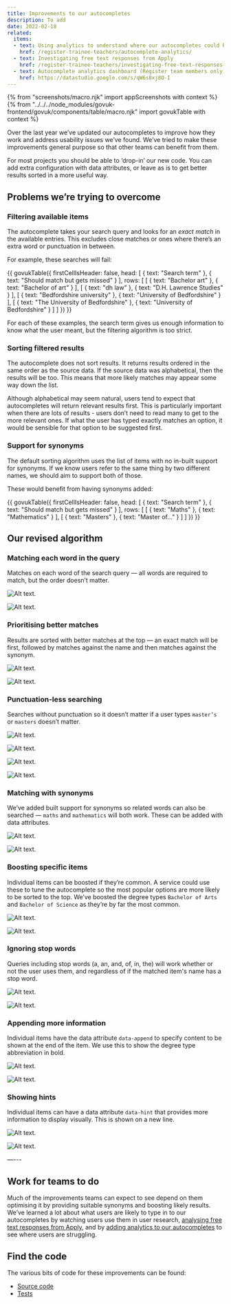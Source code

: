 ```yaml
---
title: Improvements to our autocompletes
description: To add
date: 2022-02-18
related:
  items:
  - text: Using analytics to understand where our autocompletes could be improved
    href: /register-trainee-teachers/autocomplete-analytics/
  - text: Investigating free text responses from Apply
    href: /register-trainee-teachers/investigating-free-text-responses-from-apply/
  - text: Autocomplete analytics dashboard (Register team members only)
    href: https://datastudio.google.com/s/qW6s8xj8O-I
---
```

{% from "screenshots/macro.njk" import appScreenshots with context %}
{% from "../../../node_modules/govuk-frontend/govuk/components/table/macro.njk" import govukTable with context %}

Over the last year we’ve updated our autocompletes to improve how they work and address usability issues we’ve found. We’ve tried to make these improvements general purpose so that other teams can benefit from them.

For most projects you should be able to ‘drop-in’ our new code. You can add extra configuration with data attributes, or leave as is to get better results sorted in a more useful way.

## Problems we’re trying to overcome

### Filtering available items

The autocomplete takes your search query and looks for an *exact match* in the available entries. This excludes close matches or ones where there’s an extra word or punctuation in between.

For example, these searches will fail:

{{ govukTable({
  firstCellIsHeader: false,
  head: [
    {
      text: "Search term"
    },
    {
      text: "Should match but gets missed"
    }
  ],
  rows: [
    [
      {
        text: "Bachelor art"
      },
      {
        text: "Bachelor of art"
      }
    ],
    [
      {
        text: "dh law"
      },
      {
        text: "D.H. Lawrence Studies"
      }
    ],
    [
      {
        text: "Bedfordshire university"
      },
      {
        text: "University of Bedfordshire"
      }
    ],
    [
      {
        text: "The University of Bedfordshire"
      },
      {
        text: "University of Bedfordshire"
      }
    ]
  ]
}) }}


For each of these examples, the search term gives us enough information to know what the user meant, but the filtering algorithm is too strict.

### Sorting filtered results

The autocomplete does not sort results. It returns results ordered in the same order as the source data. If the source data was alphabetical, then the results will be too. This means that more likely matches may appear some way down the list.

Although alphabetical may seem natural, users tend to expect that autocompletes will return relevant results first. This is particularly important when there are lots of results - users don’t need to read many to get to the more relevant ones. If what the user has typed exactly matches an option, it would be sensible for that option to be suggested first.

### Support for synonyms

The default sorting algorithm uses the list of items with no in-built support for synonyms. If we know users refer to the same thing by two different names, we should aim to support both of those.

These would benefit from having synonyms added:

{{ govukTable({
  firstCellIsHeader: false,
  head: [
    {
      text: "Search term"
    },
    {
      text: "Should match but gets missed"
    }
  ],
  rows: [
    [
      {
        text: "Maths"
      },
      {
        text: "Mathematics"
      }
    ],
    [
      {
        text: "Masters"
      },
      {
        text: "Master of…"
      }
    ]
  ]
}) }}



## Our revised algorithm

### Matching each word in the query

Matches on each word of the search query — all words are required to match, but the order doesn’t matter.

![Alt text.](autocomplete-before-degree-type-bachelor-art.png "Autocomplete before")

![Alt text.](autocomplete-after-degree-type-bachelor-art.png "Autocomplete after")

### Prioritising better matches

Results are sorted with better matches at the top — an exact match will be first, followed by matches against the name and then matches against the synonym.


![Alt text.](autocomplete-before-degree-subject-spa.png "Autocomplete before")

![Alt text.](autocomplete-after-degree-subject-spa.png "Autocomplete after")


### Punctuation-less searching

Searches without punctuation so it doesn’t matter if a user types `master’s` or `masters` doesn’t matter.

![Alt text.](autocomplete-before-degree-subject-dh-law.png "Autocomplete before")

![Alt text.](autocomplete-after-degree-subject-dh-law.png "Autocomplete after")

![Alt text.](autocomplete-before-degree-subject-quran.png "Autocomplete before")

![Alt text.](autocomplete-after-degree-subject-quran.png "Autocomplete after")

### Matching with synonyms

We’ve added built support for synonyms so related words can also be searched — `maths` and `mathematics` will both work. These can be added with data attributes.

![Alt text.](autocomplete-before-degree-type-masters.png "Autocomplete before")

![Alt text.](autocomplete-after-degree-type-masters.png "Autocomplete after")


### Boosting specific items

Individual items can be boosted if they’re common. A service could use these to tune the autocomplete so the most popular options are more likely to be sorted to the top. We’ve boosted the degree types `Bachelor of Arts` and `Bachelor of Science` as they’re by far the most common.

![Alt text.](autocomplete-before-boost.png "Autocomplete before")

![Alt text.](autocomplete-after-boost.png "Autocomplete after")

### Ignoring stop words

Queries including stop words (a, an, and, of, in, the) will work whether or not the user uses them, and regardless of if the matched item's name has a stop word.

![Alt text.](autocomplete-before-stop-words.png "Autocomplete before")

![Alt text.](autocomplete-after-stop-words.png "Autocomplete after")

### Appending more information

Individual items have the data attribute `data-append` to specify content to be shown at the end of the item. We use this to show the degree type abbreviation in bold.

![Alt text.](autocomplete-before-append.png "Autocomplete before")

![Alt text.](autocomplete-after-append.png "Autocomplete after")

### Showing hints

Individual items can have a data attribute `data-hint` that provides more information to display visually. This is shown on a new line.

![Alt text.](autocomplete-before-hints.png "Autocomplete before")

![Alt text.](autocomplete-after-hints.png "Autocomplete after")

—---

## Work for teams to do

Much of the improvements teams can expect to see depend on them optimising it by providing suitable synonyms and boosting likely results. We’ve learned a lot about what users are likely to type in to our autocompletes by watching users use them in user research, [analysing free text responses from Apply](/register-trainee-teachers/investigating-free-text-responses-from-apply/), and by [adding analytics to our autocompletes](/register-trainee-teachers/autocomplete-analytics/) to see where users are struggling.

## Find the code

The various bits of code for these improvements can be found:

* [Source code](https://github.com/DFE-Digital/register-trainee-teachers/tree/main/app/components/form_components/autocomplete)
* [Tests](https://github.com/DFE-Digital/register-trainee-teachers/tree/main/app/webpacker/scripts/autocomplete)
